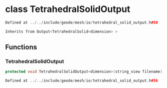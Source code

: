 # class TetrahedralSolidOutput

```cpp
Defined at ../../include/geode/mesh/io/tetrahedral_solid_output.h#50
```

```cpp
Inherits from Output<TetrahedralSolid<dimension> >
```



## Functions

### TetrahedralSolidOutput

```cpp
protected void TetrahedralSolidOutput<dimension>(string_view filename)
```

```cpp
Defined at ../../include/geode/mesh/io/tetrahedral_solid_output.h#56
```



